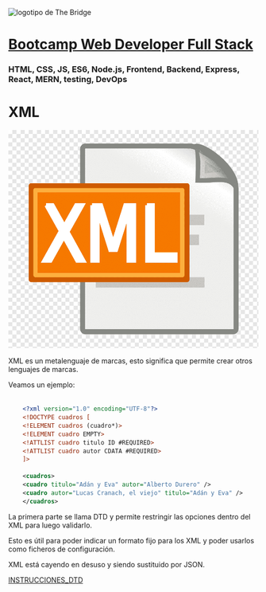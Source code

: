![logotipo de The Bridge](https://user-images.githubusercontent.com/27650532/77754601-e8365180-702b-11ea-8bed-5bc14a43f869.png  "logotipo de The Bridge")


# [Bootcamp Web Developer Full Stack](https://www.thebridge.tech/bootcamps/bootcamp-fullstack-developer/)

### HTML, CSS,  JS, ES6, Node.js, Frontend, Backend, Express, React, MERN, testing, DevOps


# XML 

![img](../../../assets/core/clase29/xml.png)

XML es un metalenguaje de marcas, esto significa que permite crear otros lenguajes de marcas.

Veamos un ejemplo: 

```XML

    <?xml version="1.0" encoding="UTF-8"?>
    <!DOCTYPE cuadros [
    <!ELEMENT cuadros (cuadro*)>
    <!ELEMENT cuadro EMPTY>
    <!ATTLIST cuadro titulo ID #REQUIRED>
    <!ATTLIST cuadro autor CDATA #REQUIRED>
    ]>

    <cuadros>
    <cuadro titulo="Adán y Eva" autor="Alberto Durero" />
    <cuadro autor="Lucas Cranach, el viejo" titulo="Adán y Eva" />
    </cuadros>

```

La primera parte se llama DTD y permite restringir las opciones dentro del XML para luego validarlo.

Esto es útil para poder indicar un formato fijo para los XML y poder usarlos como ficheros de configuración.

XML está cayendo en desuso y siendo sustituido por JSON. 

[INSTRUCCIONES_DTD](https://www.mclibre.org/consultar/xml/lecciones/xml-dtd.html#:~:text=Una%20DTD%20es%20un%20documento,ser%20hijos%20de%20cu%C3%A1les%2C%20etc.)
 
